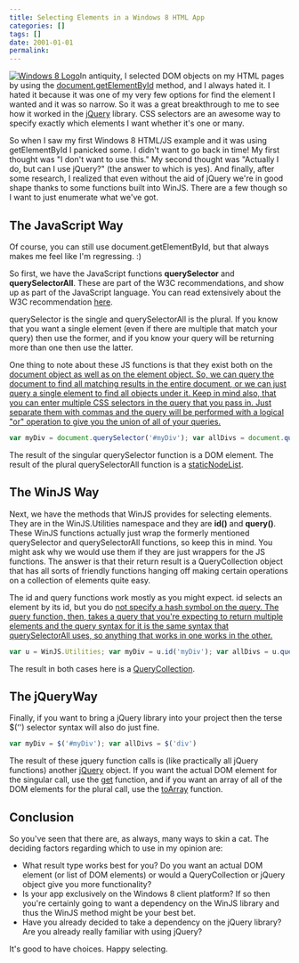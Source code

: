 ```yaml
---
title: Selecting Elements in a Windows 8 HTML App
categories: []
tags: []
date: 2001-01-01
permalink: 
---
```


[![Windows 8 Logo](http://codefoster.blob.core.windows.net/site/image/3aa0b63f9bfe4a7aa30a126c29e30eac/selectingelements_01_1.jpg "12950-windows-_article")](http://codefost.w05.winhost.com/image.axd?picture=Windows-Live-Writer/e0bf766857da/077C1324/12950-windows-_article.jpg)In antiquity, I selected DOM objects on my HTML pages by using the [document.getElementById](http://msdn.microsoft.com/en-us/library/ie/ms536437(v=vs.85).aspx) method, and I always hated it. I hated it because it was one of my very few options for find the element I wanted and it was so narrow. So it was a great breakthrough to me to see how it worked in the [jQuery](http://jquery.com/) library. CSS selectors are an awesome way to specify exactly which elements I want whether it's one or many.

So when I saw my first Windows 8 HTML/JS example and it was using getElementById I panicked some. I didn't want to go back in time! My first thought was "I don't want to use this." My second thought was "Actually I do, but can I use jQuery?" (the answer to which is yes). And finally, after some research, I realized that even without the aid of jQuery we're in good shape thanks to some functions built into WinJS. There are a few though so I want to just enumerate what we've got.

## The JavaScript Way

Of course, you can still use document.getElementById, but that always makes me feel like I'm regressing. :)

So first, we have the JavaScript functions **querySelector** and **querySelectorAll**. These are part of the W3C recommendations, and show up as part of the JavaScript language. You can read extensively about the W3C recommendation [here](http://www.w3.org/TR/selectors-api/).

querySelector is the single and querySelectorAll is the plural. If you know that you want a single element (even if there are multiple that match your query) then use the former, and if you know your query will be returning more than one then use the latter.

One thing to note about these JS functions is that they exist both on the <span style="text-decoration: underline;">document object as well as on the <span style="text-decoration: underline;">element object. So, we can query the document to find all matching results in the entire document, or we can just query a single element to find all objects under it. Keep in mind also, that you can enter multiple CSS selectors in the query that you pass in. Just separate them with commas and the query will be performed with a logical "or" operation to give you the union of all of your queries.

``` js
var myDiv = document.querySelector('#myDiv'); var allDivs = document.querySelectorAll('div');
```

The result of the singular querySelector function is a DOM element. The result of the plural querySelectorAll function is a [staticNodeList](http://msdn.microsoft.com/en-us/library/ie/dd347147(v=vs.85).aspx).

## The WinJS Way

Next, we have the methods that WinJS provides for selecting elements. They are in the WinJS.Utilities namespace and they are **id()** and **query()**. These WinJS functions actually just wrap the formerly mentioned querySelector and querySelectorAll functions, so keep this in mind. You might ask why we would use them if they are just wrappers for the JS functions. The answer is that their return result is a QueryCollection object that has all sorts of friendly functions hanging off making certain operations on a collection of elements quite easy.

The id and query functions work mostly as you might expect. id selects an element by its id, but you do <span style="text-decoration: underline;">not specify a hash symbol on the query. The query function, then, takes a query that you're expecting to return multiple elements and the query syntax for it is the same syntax that querySelectorAll uses, so anything that works in one works in the other.

``` js
var u = WinJS.Utilities; var myDiv = u.id('myDiv'); var allDivs = u.query('div');
```

The result in both cases here is a [QueryCollection](http://msdn.microsoft.com/en-us/library/windows/apps/br211878.aspx).

## The jQueryWay

Finally, if you want to bring a jQuery library into your project then the terse $(&lsquo;<query>') selector syntax will also do just fine.

``` js
var myDiv = $('#myDiv'); var allDivs = $('div')
```

The result of these jquery function calls is (like practically all jQuery functions) another [jQuery](http://api.jquery.com/jquery/) object. If you want the actual DOM element for the singular call, use the [get](http://api.jquery.com/get/) function, and if you want an array of all of the DOM elements for the plural call, use the [toArray](http://api.jquery.com/toArray/) function.

## Conclusion

So you've seen that there are, as always, many ways to skin a cat. The deciding factors regarding which to use in my opinion are:

*   What result type works best for you? Do you want an actual DOM element (or list of DOM elements) or would a QueryCollection or jQuery object give you more functionality?
*   Is your app exclusively on the Windows 8 client platform? If so then you're certainly going to want a dependency on the WinJS library and thus the WinJS method might be your best bet.
*   Have you already decided to take a dependency on the jQuery library? Are you already really familiar with using jQuery?

It's good to have choices. Happy selecting.